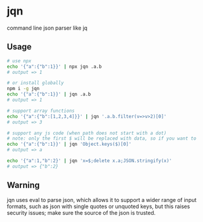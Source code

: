 # jqn

command line json parser like jq

## Usage

```bash
# use npx
echo '{"a":{"b":1}}' | npx jqn .a.b
# output => 1

# or install globally
npm i -g jqn
echo '{"a":{"b":1}}' | jqn .a.b
# output => 1

# support array functions
echo '{"a":{"b":[1,2,3,4]}}' | jqn '.a.b.filter(v=>v>2)[0]'
# output => 3

# support any js code (when path does not start with a dot)
# note: only the first $ will be replaced with data, so if you want to use data more than once, you can store it in a variable
echo '{"a":{"b":1}}' | jqn 'Object.keys($)[0]'
# output => a

echo '{"a":1,"b":2}' | jqn 'x=$;delete x.a;JSON.stringify(x)'
# output => {"b":2}
```

## Warning

jqn uses eval to parse json, which allows it to support a wider range of input formats, such as json with single quotes or unquoted keys, but this raises security issues; make sure the source of the json is trusted.
